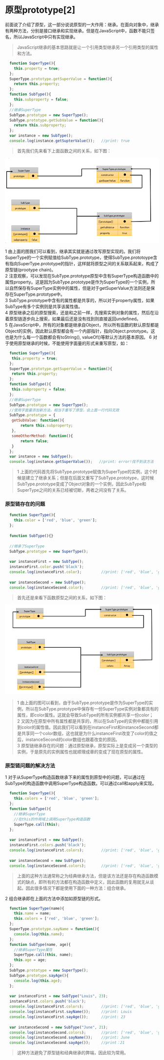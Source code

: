 # 原型prototype[2]
 前面说了介绍了原型，这一部分说说原型的一大作用：继承。在面向对象中，继承有两种方法，分别是接口继承和实现继承。但是在JavaScript中，函数不能只签名，所以JavaScript中只有实现继承。
> JavaScript继承的基本思路就是让一个引用类型继承另一个引用类型的属性和方法。    

```JavaScript
  function SuperType(){
    this.property = true;
  };
  SuperType.prototype.getSuperValue = function(){
  	return this.property;
  };
  function SubType(){
    this.subproperty = false;
  };
  //继承SuperType
  SubType.prototype = new SuperType();
  SubType.prototype.getSubValue = function(){
    return this.subproperty;
  };
  var instance = new SubType();
  console.log(instance.getSupterValue());	//print: true
```
> 首先我们先来看下上面函数之间的关系，如下图：  

![上面代码的原型关系图](https://github.com/ScholatLouis/ScholatLouis.github.io/blob/master/BlogImg/prototype/prototypeThird.png)  

  1 由上面的图我们可以看到，继承其实就是通过改写原型实现的。我们将SuperType的一个实例赋值给SubType.prototype，使得SubType.prototoype含有指向SuperType.prototype的指针，这样就将原型之间的关系联系起来，构成了原型链(prootype chain)。  
  2 注意观察，可以发现在SubType.prototype原型中含有SuperType构造函数中的属性property。这是因为SubType.prototype是作为SuperType的一个实例，所以自然保存有SuperType实例中的属性，但是对于getSuperValue方法则还是保存在SuperType.prototype中。  
  3 SubType.prototype中含有的属性都是共享的，所以对于property属性，如果SubType有多个实例则是共享该属性值。  
  4 原型继承之后的原型搜索，还是和之前一样，先搜索实例对象的属性，然后在沿着原型链逐步向上搜索，如果最后还是没有找到则直接返回undefined。  
  5 在JavaScript中，所有的对象都是继承自Object，所以所有函数的默认原型都是Object的实例，因此默认原型都会有一个内部指针，指向Object.prototype。这也是为什么每一个函数都会有toString(), valueOf()等默认方法的基本原因。
  6 对于使用原型继承的时候，不能使用字面量的形式来重写原型，如：

 ```JavaScript
   function SuperType(){
   	this.property = true;
   };
   SuperType.prototype.getSuperValue = function(){
   	return this.property;
   };
   function SubType(){
   	this.subproperty = false;
   };
   //继承SuperType
   SubType.prototype = new SuperType();
   //使用字面量添加新方法，相当于重写了原型，会上面一行代码无效
   SubType.prototype = {
   	getSubValue: function(){
   		return this.subproperty;
   	},
   	someOtherMethod: function(){
   		return false;
   	}
   };
   var instance = new SubType();
   console.log(instance.getSuperValue());	//print: error!找不到该方法
 ```
> 1 上面的代码首先将SubType.prototype赋值为SuperType的实例，这个时候是建立了继承关系；但是在后面又重写了SubType.prototype，这时候SubType.prototype变成了Object对象的一个实例，因此SubType和SuperType之间的关系已经被切断，两者之间没有了关系。 

### 原型链存在的问题
```JavaScript
  function SuperType(){
    this.color = ['red', 'blue', 'green'];
  };

  function SubType(){}

  //继承了SuperType
  SubType.prototype = new SuperType();

  var instanceFirst = new SubType();
  instanceFirst.color.push('black');
  console.log(instanceFirst.color);			//print: ['red', 'blue', 'green', 'black']

  var instanceSecond = new SubType();
  console.log(instanceSecond.color);		//print: ['red', 'blue', 'green', 'black']
```
> 首先还是来看下函数原型之间的关系，如下图：  

![上面代码的原型关系图](https://github.com/ScholatLouis/ScholatLouis.github.io/blob/master/BlogImg/prototype/prototypeForth.png)  

> 1 由上面的图可以看到，由于SubType.prototype是作为SuperType的实例，所以在SubType.prototype中保存有一份SuperType实例对象都具有的属性，即color属性。这就会导致SubType的所有实例都共享一份color；  
> 2 又因为在原型中所有属性都是共享的，所以在SubType的实例中都能引用到color的属性值。因此我们可以看到在instanceFirst和instanceSecond都是共享同一个color数组，这也就是为什么instanceFirst改变了color的值之后，instanceSecond的color数组也跟着改变的原因。    
> 3 原型链继承存在的问题：通过原型继承，原型实际上是变成另一个类型的实例，于是原先的实例属性也就顺理成章的变成了现在原型的属性。   

### 原型链问题的解决方法
1 对于从SuperType构造函数继承下来的属性到原型中的问题，可以通过在SubType的构造函数中调用SuperType构造函数。可以通过call和apply来实现。
```JavaScript
  function SuperType(){
  	this.colors = ['red', 'blue', 'green'];
  };
  function SubType(){
  	//继承SuperType
  	//在this的作用域上调用SuperType构造函数
  	SuperType.call(this);
  };

  var instanceFirst = new SubType();
  instanceFirst.colors.push('black');
  console.log(instanceFirst.colors);		//print: ['red', 'blue', 'green', 'black']

  var instanceSecond = new SubType();
  console.log(instanceSecond.colors);		//print: ['red', 'blue', 'green']
```
> 上面的这种方法通常称之为经典继承方法，但是该方法还是存在构造函数模式的缺点，即所有的方法都在构造函数中定义，因此函数的复用就无从谈起。因此很多情况下都是使用下面的一种方法：组合继承。  

2 组合继承即在上面的方法中添加如原型链的形式。
```JavaScript
  function SuperType(name){
  	this.name = name;
  	this.colors = ['red', 'blue', 'green'];
  };
  SuperType.prototype.sayName = function(){
  	console.log(this.name);
  };
  function SubType(name, age){
  	//继承SuperType属性
  	SuperType.call(this, name);
  	this.age = age;
  };
  SubType.prototype = new SuperType();
  SubType.prototype.sayAge(){
  	console.log(this.age);
  };

  var instanceFirst = new SubType("Louis", 23);
  instanceFirst.colors.push('black');
  console.log(instanceFirst.colors);		//print: ['red', 'blue', 'green', 'black']
  console.log(instanceFirst.sayName());		//print: Louis
  console.log(instanceFirst.sayAge());		//print: 23

  var instanceSecond = new SubType("June", 21);
  console.log(instanceSecond.colors);		//print: ['red', 'blue', 'green']
  console.log(instanceSecond.sayName());	//print: June
  console.log(instanceSecond.sayAge());		//print：21
```
> 这种方法避免了原型链和经典继承的弊端，因此较为常用。
